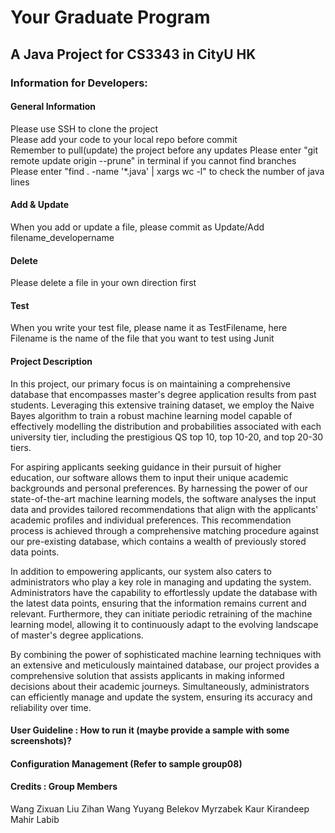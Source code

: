 # Your Graduate Program
## A Java Project for CS3343 in CityU HK
### Information for Developers:
#### General Information
Please use SSH to clone the project  
Please add your code to your local repo before commit  
Remember to pull(update) the project before any updates
Please enter "git remote update origin --prune" in terminal if you cannot find branches  
Please enter "find . -name '*.java' | xargs wc -l" to check the number of java lines
#### Add & Update
When you add or update a file, please commit as
Update/Add filename_developername

#### Delete
Please delete a file in your own direction first

#### Test
When you write your test file, please name it as TestFilename, here Filename is the name of the file that you want to test using Junit

#### Project Description
In this project, our primary focus is on maintaining a comprehensive database that encompasses master's degree application results from past students. Leveraging this extensive training dataset, we employ the Naive Bayes algorithm to train a robust machine learning model capable of effectively modelling the distribution and probabilities associated with each university tier, including the prestigious QS top 10, top 10-20, and top 20-30 tiers. 

For aspiring applicants seeking guidance in their pursuit of higher education, our software allows them to input their unique academic backgrounds and personal preferences. By harnessing the power of our state-of-the-art machine learning models, the software analyses the input data and provides tailored recommendations that align with the applicants' academic profiles and individual preferences. This recommendation process is achieved through a comprehensive matching procedure against our pre-existing database, which contains a wealth of previously stored data points.  

In addition to empowering applicants, our system also caters to administrators who play a key role in managing and updating the system. Administrators have the capability to effortlessly update the database with the latest data points, ensuring that the information remains current and relevant. Furthermore, they can initiate periodic retraining of the machine learning model, allowing it to continuously adapt to the evolving landscape of master's degree applications. 

By combining the power of sophisticated machine learning techniques with an extensive and meticulously maintained database, our project provides a comprehensive solution that assists applicants in making informed decisions about their academic journeys. Simultaneously, administrators can efficiently manage and update the system, ensuring its accuracy and reliability over time. 

#### User Guideline : How to run it (maybe provide a sample with some screenshots)?

#### Configuration Management (Refer to sample group08)

#### Credits : Group Members
Wang Zixuan 
Liu Zihan
Wang Yuyang
Belekov Myrzabek
Kaur Kirandeep
Mahir Labib
